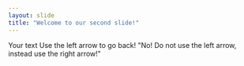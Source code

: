 ```yaml
---
layout: slide
title: "Welcome to our second slide!"
---
```

Your text
Use the left arrow to go back!
"No! Do not use the left arrow, instead use the right arrow!"
